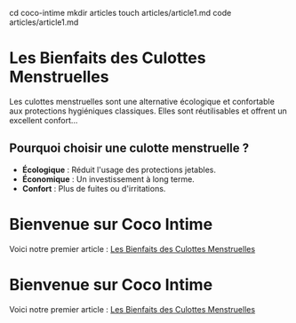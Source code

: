 

cd coco-intime
mkdir articles
touch articles/article1.md
code articles/article1.md
# Les Bienfaits des Culottes Menstruelles

Les culottes menstruelles sont une alternative écologique et confortable aux protections hygiéniques classiques. Elles sont réutilisables et offrent un excellent confort...

## Pourquoi choisir une culotte menstruelle ?

- **Écologique** : Réduit l'usage des protections jetables.
- **Économique** : Un investissement à long terme.
- **Confort** : Plus de fuites ou d'irritations.

# Bienvenue sur Coco Intime

Voici notre premier article : [Les Bienfaits des Culottes Menstruelles](articles/article1.md)
<h1>Bienvenue sur Coco Intime</h1>
<p>Voici notre premier article : <a href="articles/article1.html">Les Bienfaits des Culottes Menstruelles</a></p>

